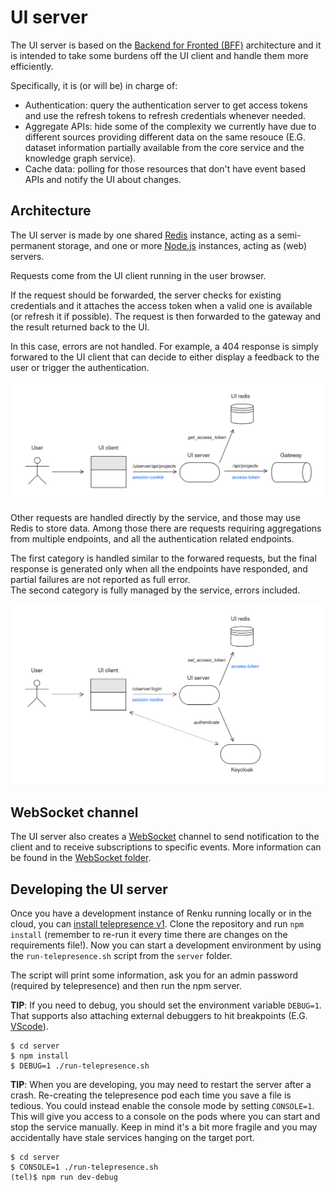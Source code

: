 # UI server

The UI server is based on the [Backend for Fronted (BFF)](https://samnewman.io/patterns/architectural/bff) architecture and it is intended to take some burdens off the UI client and handle them more efficiently.

Specifically, it is (or will be) in charge of:
- Authentication: query the authentication server to get access tokens and use the refresh tokens
  to refresh credentials whenever needed.
- Aggregate APIs: hide some of the complexity we currently have due to different sources providing
  different data on the same resouce (E.G. dataset information partially available from the core
  service and the knowledge graph service).
- Cache data: polling for those resources that don't have event based APIs and notify the UI about
  changes.

## Architecture

The UI server is made by one shared [Redis](https://redis.com) instance, acting as a
semi-permanent storage, and one or more [Node.js](https://nodejs.org) instances, acting as
(web) servers.

Requests come from the UI client running in the user browser.

If the request should be forwarded, the server checks for existing credentials and it attaches
the access token when a valid one is available (or refresh it if possible).
The request is then forwarded to the gateway and the result returned back to the UI.

In this case, errors are not handled. For example, a 404 response is simply forwared to the UI
client that can decide to either display a feedback to the user or trigger the authentication.

![Request flow](./public/server-flow-request.png)

Other requests are handled directly by the service, and those may use Redis to store data.
Among those there are requests requiring aggregations from multiple endpoints, and all the
authentication related endpoints.

The first category is handled similar to the forwared requests, but the final 
response is generated only when all the endpoints have responded, and partial failures
are not reported as full error.\
The second category is fully managed by the service, errors included.

![Authentication flow](./public/server-flow-auth.png)

## WebSocket channel

The UI server also creates a [WebSocket](https://en.wikipedia.org/wiki/WebSocket)
channel to send notification to the client and to receive subscriptions to specific
events. More information can be found in the [WebSocket folder](/src/websocket).

## Developing the UI server

Once you have a development instance of Renku running locally or in the cloud,
you can [install telepresence v1](https://www.telepresence.io/docs/v1/reference/install).
Clone the repository and run `npm install` (remember to re-run it every time there are
changes on the requirements file!).
Now you can start a development environment by using the `run-telepresence.sh` script from the `server` folder.

The script will print some information, ask you for an admin password (required by telepresence) and then run the npm server.

**TIP**: If you need to debug, you should set the environment variable `DEBUG=1`.\
That supports also attaching external debuggers to hit breakpoints (E.G. [VScode](https://code.visualstudio.com)).

```
$ cd server
$ npm install
$ DEBUG=1 ./run-telepresence.sh
```

**TIP**: When you are developing, you may need to restart the server after a crash. Re-creating
the telepresence pod each time you save a file is tedious. You could instead enable the console
mode by setting `CONSOLE=1`. This will give you access to a console on the pods where you can
start and stop the service manually. Keep in mind it's a bit more fragile and you may accidentally have stale services hanging on the target port.

```
$ cd server
$ CONSOLE=1 ./run-telepresence.sh
(tel)$ npm run dev-debug
```
